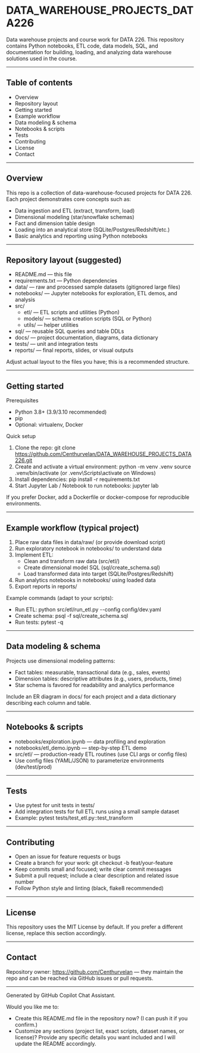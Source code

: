 # DATA_WAREHOUSE_PROJECTS_DATA226

Data warehouse projects and course work for DATA 226. This repository contains Python notebooks, ETL code, data models, SQL, and documentation for building, loading, and analyzing data warehouse solutions used in the course.

---

## Table of contents
- Overview
- Repository layout
- Getting started
- Example workflow
- Data modeling & schema
- Notebooks & scripts
- Tests
- Contributing
- License
- Contact

---

## Overview
This repo is a collection of data-warehouse-focused projects for DATA 226. Each project demonstrates core concepts such as:
- Data ingestion and ETL (extract, transform, load)
- Dimensional modeling (star/snowflake schemas)
- Fact and dimension table design
- Loading into an analytical store (SQLite/Postgres/Redshift/etc.)
- Basic analytics and reporting using Python notebooks

---

## Repository layout (suggested)
- README.md — this file
- requirements.txt — Python dependencies
- data/ — raw and processed sample datasets (gitignored large files)
- notebooks/ — Jupyter notebooks for exploration, ETL demos, and analysis
- src/
  - etl/ — ETL scripts and utilities (Python)
  - models/ — schema creation scripts (SQL or Python)
  - utils/ — helper utilities
- sql/ — reusable SQL queries and table DDLs
- docs/ — project documentation, diagrams, data dictionary
- tests/ — unit and integration tests
- reports/ — final reports, slides, or visual outputs

Adjust actual layout to the files you have; this is a recommended structure.

---

## Getting started

Prerequisites
- Python 3.8+ (3.9/3.10 recommended)
- pip
- Optional: virtualenv, Docker

Quick setup
1. Clone the repo:
   git clone https://github.com/Centhurvelan/DATA_WAREHOUSE_PROJECTS_DATA226.git
2. Create and activate a virtual environment:
   python -m venv .venv
   source .venv/bin/activate   (or .venv\Scripts\activate on Windows)
3. Install dependencies:
   pip install -r requirements.txt
4. Start Jupyter Lab / Notebook to run notebooks:
   jupyter lab

If you prefer Docker, add a Dockerfile or docker-compose for reproducible environments.

---

## Example workflow (typical project)
1. Place raw data files in data/raw/ (or provide download script)
2. Run exploratory notebook in notebooks/ to understand data
3. Implement ETL:
   - Clean and transform raw data (src/etl/)
   - Create dimensional model SQL (sql/create_schema.sql)
   - Load transformed data into target (SQLite/Postgres/Redshift)
4. Run analytics notebooks in notebooks/ using loaded data
5. Export reports in reports/

Example commands (adapt to your scripts):
- Run ETL: python src/etl/run_etl.py --config config/dev.yaml
- Create schema: psql -f sql/create_schema.sql
- Run tests: pytest -q

---

## Data modeling & schema
Projects use dimensional modeling patterns:
- Fact tables: measurable, transactional data (e.g., sales, events)
- Dimension tables: descriptive attributes (e.g., users, products, time)
- Star schema is favored for readability and analytics performance

Include an ER diagram in docs/ for each project and a data dictionary describing each column and table.

---

## Notebooks & scripts
- notebooks/exploration.ipynb — data profiling and exploration
- notebooks/etl_demo.ipynb — step-by-step ETL demo
- src/etl/ — production-ready ETL routines (use CLI args or config files)
- Use config files (YAML/JSON) to parameterize environments (dev/test/prod)

---

## Tests
- Use pytest for unit tests in tests/
- Add integration tests for full ETL runs using a small sample dataset
- Example:
  pytest tests/test_etl.py::test_transform

---

## Contributing
- Open an issue for feature requests or bugs
- Create a branch for your work: git checkout -b feat/your-feature
- Keep commits small and focused; write clear commit messages
- Submit a pull request; include a clear description and related issue number
- Follow Python style and linting (black, flake8 recommended)

---

## License
This repository uses the MIT License by default. If you prefer a different license, replace this section accordingly.

---

## Contact
Repository owner: https://github.com/Centhurvelan — they maintain the repo and can be reached via GitHub issues or pull requests.

---

Generated by GitHub Copilot Chat Assistant.

Would you like me to:
- Create this README.md file in the repository now? (I can push it if you confirm.)
- Customize any sections (project list, exact scripts, dataset names, or license)? Provide any specific details you want included and I will update the README accordingly.
